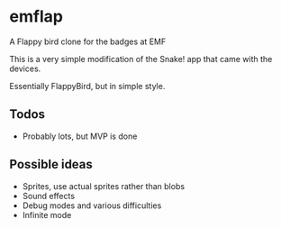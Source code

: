 # emflap
A Flappy bird clone for the badges at EMF

This is a very simple modification of the Snake! app that came with the devices.

Essentially FlappyBird, but in simple style.


## Todos

* Probably lots, but MVP is done

## Possible ideas

* Sprites, use actual sprites rather than blobs
* Sound effects
* Debug modes and various difficulties
* Infinite mode
